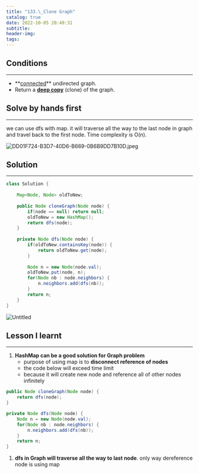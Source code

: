 ```yaml
---
title: "133.\_Clone Graph"
catalog: true
date: 2022-10-05 20:49:31
subtitle:
header-img:
tags:
---
```

## Conditions

---

- **[connected](https://en.wikipedia.org/wiki/Connectivity_(graph_theory)#Connected_graph)** undirected graph.
- Return a **[deep copy](https://en.wikipedia.org/wiki/Object_copying#Deep_copy)** (clone) of the graph.

## Solve by hands first

---

we can use dfs with map. it will traverse all the way to the last node in graph and travel back to the first node. Time complexity is O(n). 

![DD01F724-B3D7-40D6-B669-0B6B9DD7B10D.jpeg](https://s3-us-west-2.amazonaws.com/secure.notion-static.com/c025d93f-7565-439e-b936-6ce5a100b005/DD01F724-B3D7-40D6-B669-0B6B9DD7B10D.jpeg)

## Solution

---

```java
class Solution {
    
    Map<Node, Node> oldToNew;
    
    public Node cloneGraph(Node node) {
        if(node == null) return null;
        oldToNew = new HashMap();
        return dfs(node);
    }
    
    private Node dfs(Node node) {
        if(oldToNew.containsKey(node)) {
            return oldToNew.get(node);
        }
        
        Node n = new Node(node.val);
        oldToNew.put(node, n);
        for(Node nb : node.neighbors) {
            n.neighbors.add(dfs(nb));
        }
        return n;
    }
}
```

![Untitled](https://s3-us-west-2.amazonaws.com/secure.notion-static.com/5032e015-32ab-4a4f-a5f2-50063ada3264/Untitled.png)

## Lesson I learnt

---

1. **HashMap can be a good solution for Graph problem**
    - purpose of using map is to **disconnect reference of nodes**
    - the code below will exceed time limit
    - because it will create new node and  reference all of other nodes infinitely

```java
public Node cloneGraph(Node node) {
    return dfs(node);
}

private Node dfs(Node node) {        
    Node n = new Node(node.val);
    for(Node nb : node.neighbors) {
        n.neighbors.add(dfs(nb));
    }
    return n;
}
```

1. **dfs in Graph will traverse all the way to last node**. only way dereference node is using map
